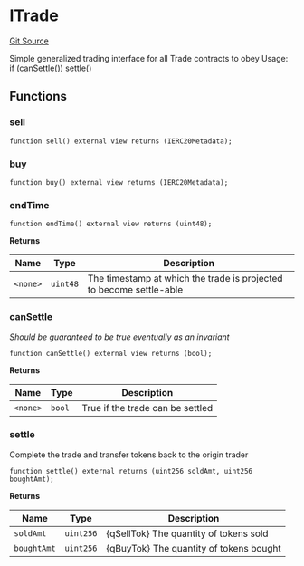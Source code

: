 # ITrade
[Git Source](https://github.com/larrythecucumber321/protocol/blob/0e60393685a4ae7994ac986273cdfa4cf9c069ed/contracts/interfaces/ITrade.sol)

Simple generalized trading interface for all Trade contracts to obey
Usage: if (canSettle()) settle()


## Functions
### sell


```solidity
function sell() external view returns (IERC20Metadata);
```

### buy


```solidity
function buy() external view returns (IERC20Metadata);
```

### endTime


```solidity
function endTime() external view returns (uint48);
```
**Returns**

|Name|Type|Description|
|----|----|-----------|
|`<none>`|`uint48`|The timestamp at which the trade is projected to become settle-able|


### canSettle

*Should be guaranteed to be true eventually as an invariant*


```solidity
function canSettle() external view returns (bool);
```
**Returns**

|Name|Type|Description|
|----|----|-----------|
|`<none>`|`bool`|True if the trade can be settled|


### settle

Complete the trade and transfer tokens back to the origin trader


```solidity
function settle() external returns (uint256 soldAmt, uint256 boughtAmt);
```
**Returns**

|Name|Type|Description|
|----|----|-----------|
|`soldAmt`|`uint256`|{qSellTok} The quantity of tokens sold|
|`boughtAmt`|`uint256`|{qBuyTok} The quantity of tokens bought|



